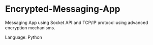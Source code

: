 # Encrypted-Messaging-App
Messaging App using Socket API and TCP/IP protocol using advanced encryption mechanisms.

Language: Python
